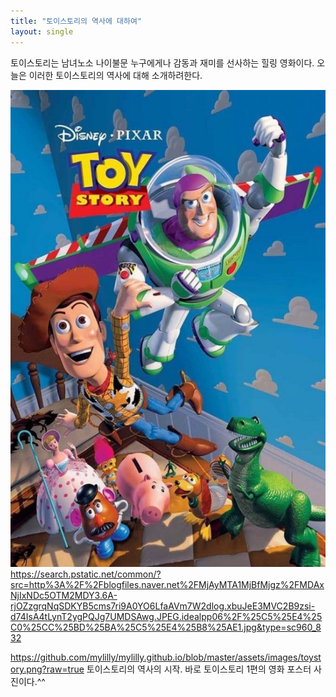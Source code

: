 ```yaml
---
title: "토이스토리의 역사에 대하여"
layout: single
---
```


토이스토리는 남녀노소 나이불문 누구에게나 감동과 재미를 선사하는 힐링 영화이다. 오늘은 이러한 토이스토리의 역사에 대해 소개하려한다.


![toystory](/assets/images/toystory.png)
https://search.pstatic.net/common/?src=http%3A%2F%2Fblogfiles.naver.net%2FMjAyMTA1MjBfMjgz%2FMDAxNjIxNDc5OTM2MDY3.6A-rjOZzgrqNqSDKYB5cms7ri9A0YO6LfaAVm7W2dlog.xbuJeE3MVC2B9zsi-d74IsA4tLynT2ygPQJg7UMDSAwg.JPEG.idealpp06%2F%25C5%25E4%25C0%25CC%25BD%25BA%25C5%25E4%25B8%25AE1.jpg&type=sc960_832


https://github.com/mylilly/mylilly.github.io/blob/master/assets/images/toystory.png?raw=true
토이스토리의 역사의 시작. 바로 토이스토리 1편의 영화 포스터 사진이다.^^  

